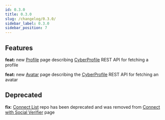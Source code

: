 ```yaml
---
id: 0.3.0
title: 0.3.0
slug: /changelog/0.3.0/
sidebar_label: 0.3.0
sidebar_position: 7
---
```


## Features

**feat:** new [Profile](/V1/cyberconnect-api/rest-api/profile/) page describing [CyberProfile](https://cyberprofile-v2.vercel.app) REST API for fetching a profile

**feat:** new [Avatar](/V1/cyberconnect-api/rest-api/avatar/) page describing the [CyberProfile](https://cyberprofile-v2.vercel.app) REST API for fetching an avatar

## Deprecated

**fix**: [Connect List](https://github.com/cyberconnecthq/connect-list) repo has been deprecated and was removed from [Connect with Social Verifier](/V1/cyberconnect-sdk/connect-with-social-verifier/) page
